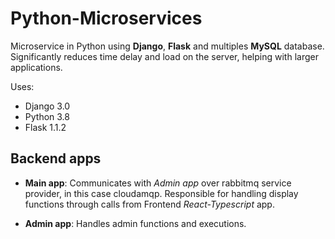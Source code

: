 # Python-Microservices
Microservice in Python using **Django**, **Flask** and multiples **MySQL** database. Significantly reduces time delay and load on the server, helping with larger applications.


Uses:

* Django 3.0
* Python 3.8
* Flask 1.1.2

## Backend apps

* **Main app**: Communicates with *Admin app* over rabbitmq service provider, in this case cloudamqp. Responsible for handling display functions through calls from Frontend *React-Typescript* app.

* **Admin app**: Handles admin functions and executions.
 

